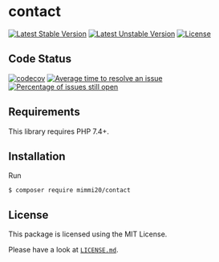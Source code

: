 # contact

[![Latest Stable Version](https://poser.pugx.org/mimmi20/contact/v/stable?format=flat-square)](https://packagist.org/packages/mimmi20/contact)
[![Latest Unstable Version](https://poser.pugx.org/mimmi20/contact/v/unstable?format=flat-square)](https://packagist.org/packages/mimmi20/contact)
[![License](https://poser.pugx.org/mimmi20/contact/license?format=flat-square)](https://packagist.org/packages/mimmi20/contact)

## Code Status

[![codecov](https://codecov.io/gh/mimmi20/contact/branch/master/graph/badge.svg)](https://codecov.io/gh/mimmi20/contact)
[![Average time to resolve an issue](http://isitmaintained.com/badge/resolution/mimmi20/contact.svg)](http://isitmaintained.com/project/mimmi20/contact "Average time to resolve an issue")
[![Percentage of issues still open](http://isitmaintained.com/badge/open/mimmi20/contact.svg)](http://isitmaintained.com/project/mimmi20/contact "Percentage of issues still open")

## Requirements

This library requires PHP 7.4+.

## Installation

Run

```
$ composer require mimmi20/contact
```

## License

This package is licensed using the MIT License.

Please have a look at [`LICENSE.md`](LICENSE.md).
